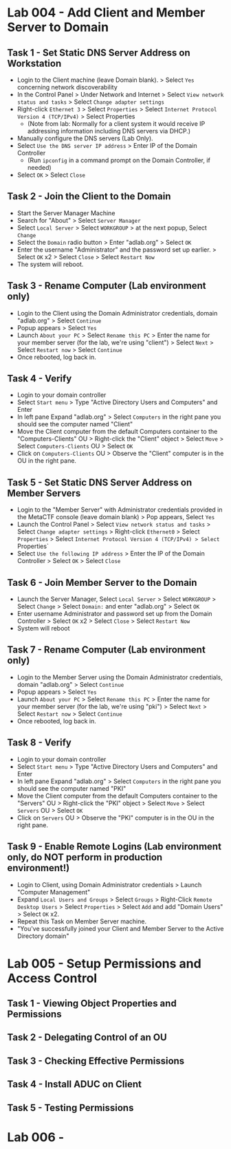 # Lab 004 - Add Client and Member Server to Domain
## Task 1 - Set Static DNS Server Address on Workstation
- Login to the Client machine (leave Domain blank). > Select `Yes` concerning network discoverability
- In the Control Panel > Under Network and Internet > Select `View network status and tasks` > Select `Change adapter settings`
- Right-click `Ethernet 3` > Select `Properties` > Select `Internet Protocol Version 4 (TCP/IPv4)` > Select Properties
  - (Note from lab: Normally for a client system it would receive IP addressing information including DNS servers via DHCP.)
- Manually configure the DNS servers (Lab Only).
- Select `Use the DNS server IP address` > Enter IP of the Domain Controller
  - (Run `ipconfig` in a command prompt on the Domain Controller, if needed)
- Select `OK` > Select `Close`    
## Task 2 - Join the Client to the Domain
- Start the Server Manager Machine
- Search for "About" > Select `Server Manager`
- Select `Local Server` > Select `WORKGROUP` > at the next popup, Select `Change`
- Select the `Domain` radio button > Enter "adlab.org" > Select `OK`
- Enter the username "Administrator" and the password set up earlier. > Select `OK` x2 > Select `Close` > Select `Restart Now`
- The system will reboot.
## Task 3 - Rename Computer (Lab environment only) 
- Login to the Client using the Domain Administrator credentials, domain "adlab.org" > Select `Continue`
- Popup appears > Select `Yes`
- Launch `About your PC` > Select `Rename this PC` > Enter the name for your member server (for the lab, we're using "client") > Select `Next` > Select `Restart now` > Select `Continue`
- Once rebooted, log back in.
## Task 4 - Verify
- Login to your domain controller
- Select `Start menu` > Type "Active Directory Users and Computers" and Enter
- In left pane Expand "adlab.org" > Select `Computers` in the right pane you should see the computer named "Client"
- Move the Client computer from the default Computers container to the "Computers-Clients" OU > Right-click the "Client" object > Select `Move` > Select `Computers-Clients` OU > Select `OK`
- Click on `Computers-Clients` OU > Observe the "Client" computer is in the OU in the right pane.
## Task 5 - Set Static DNS Server Address on Member Servers
- Login to the "Member Server" with Administrator credentials provided in the MetaCTF console (leave domain blank) > Pop appears, Select `Yes`
- Launch the Control Panel > Select `View network status and tasks` > Select `Change adapter settings` > Right-click `Ethernet0` > Select `Properties` > Select `Internet Protocol Version 4 (TCP/IPv4) > Select `Properties`
- Select `Use the following IP address` > Enter the IP of the Domain Controller > Select `OK` > Select `Close`
## Task 6 - Join Member Server to the Domain
- Launch the Server Manager, Select `Local Server` > Select `WORKGROUP` > Select `Change` > Select `Domain:` and enter "adlab.org" > Select `OK`
- Enter username Administrator and password set up from the Domain Controller > Select `OK` x2 > Select `Close` > Select `Restart Now`
- System will reboot
## Task 7 - Rename Computer (Lab environment only)
- Login to the Member Server using the Domain Administrator credentials, domain "adlab.org" > Select `Continue`
- Popup appears > Select `Yes`
- Launch `About your PC` > Select `Rename this PC` > Enter the name for your member server (for the lab, we're using "pki") > Select `Next` > Select `Restart now` > Select `Continue`
- Once rebooted, log back in.
## Task 8 - Verify
- Login to your domain controller
- Select `Start menu` > Type "Active Directory Users and Computers" and Enter
- In left pane Expand "adlab.org" > Select `Computers` in the right pane you should see the computer named "PKI"
- Move the Client computer from the default Computers container to the "Servers" OU > Right-click the "PKI" object > Select `Move` > Select `Servers` OU > Select `OK`
- Click on `Servers` OU > Observe the "PKI" computer is in the OU in the right pane.
## Task 9 - Enable Remote Logins (Lab environment only, do NOT perform in production environment!)
- Login to Client, using Domain Administrator credentials > Launch "Computer Management"
- Expand `Local Users and Groups` > Select `Groups` > Right-Click `Remote Desktop Users` > Select `Properties` > Select `Add` and add "Domain Users" > Select `OK` x2.
- Repeat this Task on Member Server machine.
- "You've successfully joined your Client and Member Server to the Active Directory domain"
# Lab 005 - Setup Permissions and Access Control

## Task 1 - Viewing Object Properties and Permissions
## Task 2 - Delegating Control of an OU
## Task 3 - Checking Effective Permissions
## Task 4 - Install ADUC on Client
## Task 5 - Testing Permissions
# Lab 006 - 
